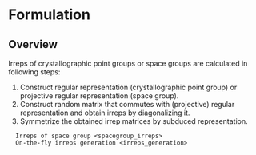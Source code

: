# Formulation

## Overview

Irreps of crystallographic point groups or space groups are calculated in following steps:

1. Construct regular representation (crystallographic point group) or projective regular representation (space group).
1. Construct random matrix that commutes with (projective) regular representation and obtain irreps by diagonalizing it.
1. Symmetrize the obtained irrep matrices by subduced representation.

```{toctree}
  Irreps of space group <spacegroup_irreps>
  On-the-fly irreps generation <irreps_generation>
```
